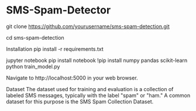 # SMS-Spam-Detector

git clone https://github.com/yourusername/sms-spam-detection.git

cd sms-spam-detection

Installation
pip install -r requirements.txt

jupyter notebook
pip install notebook
!pip install numpy pandas scikit-learn
python train_model.py

Navigate to http://localhost:5000 in your web browser.

Dataset
The dataset used for training and evaluation is a collection of labeled SMS messages, typically with the label "spam" or "ham." A common dataset for this purpose is the SMS Spam Collection Dataset.
